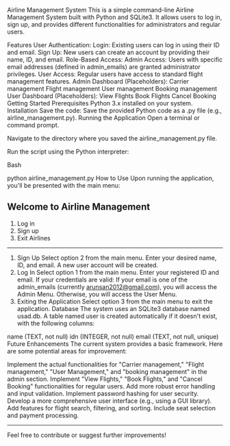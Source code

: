 Airline Management System
This is a simple command-line Airline Management System built with Python and SQLite3. It allows users to log in, sign up, and provides different functionalities for administrators and regular users.

Features
User Authentication:
Login: Existing users can log in using their ID and email.
Sign Up: New users can create an account by providing their name, ID, and email.
Role-Based Access:
Admin Access: Users with specific email addresses (defined in admin_emails) are granted administrator privileges.
User Access: Regular users have access to standard flight management features.
Admin Dashboard (Placeholders):
Carrier management
Flight management
User management
Booking management
User Dashboard (Placeholders):
View Flights
Book Flights
Cancel Booking
Getting Started
Prerequisites
Python 3.x installed on your system.
Installation
Save the code: Save the provided Python code as a .py file (e.g., airline_management.py).
Running the Application
Open a terminal or command prompt.

Navigate to the directory where you saved the airline_management.py file.

Run the script using the Python interpreter:

Bash

python airline_management.py
How to Use
Upon running the application, you'll be presented with the main menu:

Welcome to Airline Management
---------------------------------------------
1. Log in
2. Sign up
3. Exit Airlines
---------------------------------------------
1. Sign Up
Select option 2 from the main menu.
Enter your desired name, ID, and email.
A new user account will be created.
2. Log In
Select option 1 from the main menu.
Enter your registered ID and email.
If your credentials are valid:
If your email is one of the admin_emails (currently arunsan2012@gmail.com), you will access the Admin Menu.
Otherwise, you will access the User Menu.
3. Exiting the Application
Select option 3 from the main menu to exit the application.
Database
The system uses an SQLite3 database named usad.db.
A table named user is created automatically if it doesn't exist, with the following columns:

name (TEXT, not null)
idn (INTEGER, not null)
email (TEXT, not null, unique)
Future Enhancements
The current system provides a basic framework. Here are some potential areas for improvement:

Implement the actual functionalities for "Carrier management," "Flight management," "User Management," and "booking management" in the admin section.
Implement "View Flights," "Book Flights," and "Cancel Booking" functionalities for regular users.
Add more robust error handling and input validation.
Implement password hashing for user security.
Develop a more comprehensive user interface (e.g., using a GUI library).
Add features for flight search, filtering, and sorting.
Include seat selection and payment processing.

------------------------------------------------------------------------------------------------------------------------------------------------------------------

Feel free to contribute or suggest further improvements!

